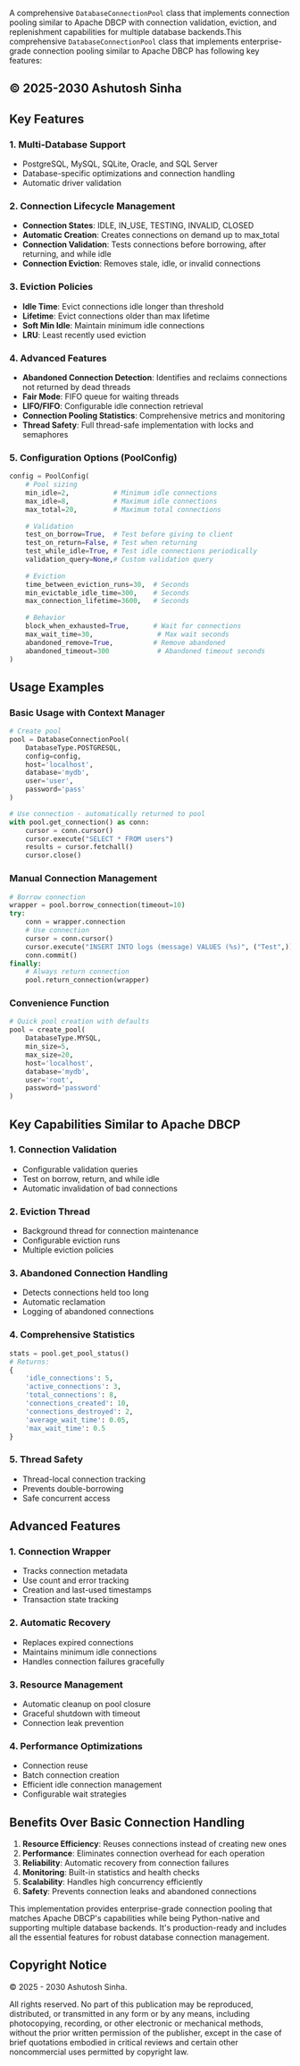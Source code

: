 A comprehensive `DatabaseConnectionPool` class that implements connection pooling similar to Apache DBCP with connection validation, eviction, and replenishment capabilities for multiple database backends.This comprehensive `DatabaseConnectionPool` class that implements enterprise-grade connection pooling similar to Apache DBCP has following key features:

## © 2025-2030 Ashutosh Sinha

## Key Features

### 1. **Multi-Database Support**
- PostgreSQL, MySQL, SQLite, Oracle, and SQL Server
- Database-specific optimizations and connection handling
- Automatic driver validation

### 2. **Connection Lifecycle Management**
- **Connection States**: IDLE, IN_USE, TESTING, INVALID, CLOSED
- **Automatic Creation**: Creates connections on demand up to max_total
- **Connection Validation**: Tests connections before borrowing, after returning, and while idle
- **Connection Eviction**: Removes stale, idle, or invalid connections

### 3. **Eviction Policies**
- **Idle Time**: Evict connections idle longer than threshold
- **Lifetime**: Evict connections older than max lifetime
- **Soft Min Idle**: Maintain minimum idle connections
- **LRU**: Least recently used eviction

### 4. **Advanced Features**
- **Abandoned Connection Detection**: Identifies and reclaims connections not returned by dead threads
- **Fair Mode**: FIFO queue for waiting threads
- **LIFO/FIFO**: Configurable idle connection retrieval
- **Connection Pooling Statistics**: Comprehensive metrics and monitoring
- **Thread Safety**: Full thread-safe implementation with locks and semaphores

### 5. **Configuration Options (PoolConfig)**
```python
config = PoolConfig(
    # Pool sizing
    min_idle=2,           # Minimum idle connections
    max_idle=8,           # Maximum idle connections  
    max_total=20,         # Maximum total connections
    
    # Validation
    test_on_borrow=True,  # Test before giving to client
    test_on_return=False, # Test when returning
    test_while_idle=True, # Test idle connections periodically
    validation_query=None,# Custom validation query
    
    # Eviction
    time_between_eviction_runs=30,  # Seconds
    min_evictable_idle_time=300,    # Seconds
    max_connection_lifetime=3600,   # Seconds
    
    # Behavior
    block_when_exhausted=True,      # Wait for connections
    max_wait_time=30,                # Max wait seconds
    abandoned_remove=True,          # Remove abandoned
    abandoned_timeout=300            # Abandoned timeout seconds
)
```

## Usage Examples

### Basic Usage with Context Manager
```python
# Create pool
pool = DatabaseConnectionPool(
    DatabaseType.POSTGRESQL,
    config=config,
    host='localhost',
    database='mydb',
    user='user',
    password='pass'
)

# Use connection - automatically returned to pool
with pool.get_connection() as conn:
    cursor = conn.cursor()
    cursor.execute("SELECT * FROM users")
    results = cursor.fetchall()
    cursor.close()
```

### Manual Connection Management
```python
# Borrow connection
wrapper = pool.borrow_connection(timeout=10)
try:
    conn = wrapper.connection
    # Use connection
    cursor = conn.cursor()
    cursor.execute("INSERT INTO logs (message) VALUES (%s)", ("Test",))
    conn.commit()
finally:
    # Always return connection
    pool.return_connection(wrapper)
```

### Convenience Function
```python
# Quick pool creation with defaults
pool = create_pool(
    DatabaseType.MYSQL,
    min_size=5,
    max_size=20,
    host='localhost',
    database='mydb',
    user='root',
    password='password'
)
```

## Key Capabilities Similar to Apache DBCP

### 1. **Connection Validation**
- Configurable validation queries
- Test on borrow, return, and while idle
- Automatic invalidation of bad connections

### 2. **Eviction Thread**
- Background thread for connection maintenance
- Configurable eviction runs
- Multiple eviction policies

### 3. **Abandoned Connection Handling**
- Detects connections held too long
- Automatic reclamation
- Logging of abandoned connections

### 4. **Comprehensive Statistics**
```python
stats = pool.get_pool_status()
# Returns:
{
    'idle_connections': 5,
    'active_connections': 3,
    'total_connections': 8,
    'connections_created': 10,
    'connections_destroyed': 2,
    'average_wait_time': 0.05,
    'max_wait_time': 0.5
}
```

### 5. **Thread Safety**
- Thread-local connection tracking
- Prevents double-borrowing
- Safe concurrent access

## Advanced Features

### 1. **Connection Wrapper**
- Tracks connection metadata
- Use count and error tracking
- Creation and last-used timestamps
- Transaction state tracking

### 2. **Automatic Recovery**
- Replaces expired connections
- Maintains minimum idle connections
- Handles connection failures gracefully

### 3. **Resource Management**
- Automatic cleanup on pool closure
- Graceful shutdown with timeout
- Connection leak prevention

### 4. **Performance Optimizations**
- Connection reuse
- Batch connection creation
- Efficient idle connection management
- Configurable wait strategies

## Benefits Over Basic Connection Handling

1. **Resource Efficiency**: Reuses connections instead of creating new ones
2. **Performance**: Eliminates connection overhead for each operation
3. **Reliability**: Automatic recovery from connection failures
4. **Monitoring**: Built-in statistics and health checks
5. **Scalability**: Handles high concurrency efficiently
6. **Safety**: Prevents connection leaks and abandoned connections

This implementation provides enterprise-grade connection pooling that matches Apache DBCP's capabilities while being Python-native and supporting multiple database backends. It's production-ready and includes all the essential features for robust database connection management.


## Copyright Notice

© 2025 - 2030 Ashutosh Sinha.

All rights reserved. No part of this publication may be reproduced, distributed, or transmitted in any form or by any means, including photocopying, recording, or other electronic or mechanical methods, without the prior written permission of the publisher, except in the case of brief quotations embodied in critical reviews and certain other noncommercial uses permitted by copyright law.
